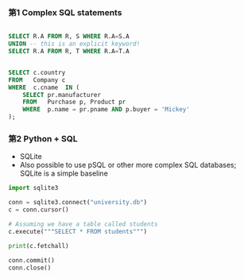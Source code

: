 ### 第1 Complex SQL statements


```sql

SELECT R.A FROM R, S WHERE R.A=S.A
UNION -- this is an explicit keyword!
SELECT R.A FROM R, T WHERE R.A=T.A

```

```sql

SELECT c.country
FROM   Company c
WHERE  c.cname  IN (
    SELECT pr.manufacturer
    FROM   Purchase p, Product pr
    WHERE  p.name = pr.pname AND p.buyer = 'Mickey'
);

```


### 第2 Python + SQL

- SQLite
- Also possible to use pSQL or other more complex SQL databases; SQLite is a simple baseline

```python
import sqlite3

conn = sqlite3.connect("university.db")
c = conn.cursor()

# Assuming we have a table called students
c.execute("""SELECT * FROM students""")

print(c.fetchall)
    
conn.commit()
conn.close()
```
